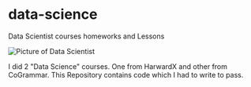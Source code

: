 # data-science
Data Scientist courses homeworks and Lessons

![Picture of Data Scientist](https://github.com/Skoteinos1/data-science/blob/main/data-science.jpg)  

I did 2 "Data Science" courses. One from HarwardX and other from CoGrammar. This Repository contains code which I had to write to pass.
